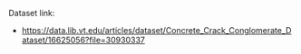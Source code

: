 Dataset link:
- https://data.lib.vt.edu/articles/dataset/Concrete_Crack_Conglomerate_Dataset/16625056?file=30930337